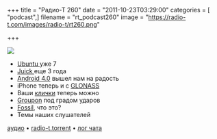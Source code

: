 +++
title = "Радио-Т 260"
date = "2011-10-23T03:29:00"
categories = [ "podcast",]
filename = "rt_podcast260"
image = "https://radio-t.com/images/radio-t/rt260.png"

+++

![](https://radio-t.com/images/radio-t/rt260.png)

- [Ubuntu ](http://habrahabr.ru/blogs/ubuntu/130841/)уже 7
- [Juick ](http://juick.com/juick/1590719)еще 3 года
- [Android 4.0](http://techcrunch.com/2011/10/19/in-depth-hands-on-video-galaxy-nexus-and-ice-cream-sandwich-android-4-0/) вышел нам на радость
- iPhone теперь и с [GLONASS](http://thenextweb.com/apple/2011/10/19/apple-sneaks-in-glonass-location-support-on-iphone-4s)
- Ваши [клички](http://habrahabr.ru/blogs/social_networks/130898/) теперь можно
- [Groupon](http://www.businessinsider.com/groupons-fall-to-earth-swifter-than-its-fast-rise-2011-10) под градом ударов
- [Fossil](http://www.fossil-scm.org/index.html/doc/trunk/www/qandc.wiki), что это?
- Темы наших слушателей

[аудио](https://archive.rucast.net/radio-t/media/rt_podcast260.mp3) • [radio-t.torrent](http://www.radio-t.com/torrents/rt_podcast260.mp3.torrent) • [лог чата](http://chat.radio-t.com/logs/radio-t-260.html)<audio src="https://archive.rucast.net/radio-t/media/rt_podcast260.mp3" preload="none"></audio>
